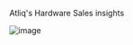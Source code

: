 Atliq's Hardware Sales insights

![image](https://github.com/Dhilip1997/Sales_insights360/assets/37034930/874f1689-ccc1-40ad-bddd-1b915bfda188)

